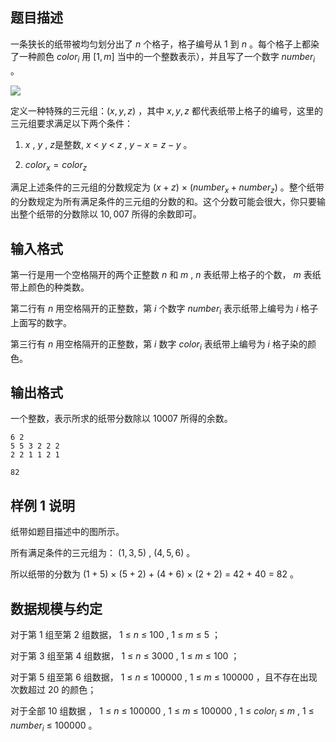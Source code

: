 ## 题目描述
一条狭长的纸带被均匀划分出了 $n$ 个格子，格子编号从 $1$ 到 $n$ 。每个格子上都染了一种颜色 $color_i$ 用 $[1,m]$ 当中的一个整数表示），并且写了一个数字 $number_i$ 。

![](https://cdn.luogu.com.cn/upload/image_hosting/ned1n7es.png)

定义一种特殊的三元组：$(x,y,z)$ ，其中 $x,y,z$ 都代表纸带上格子的编号，这里的三元组要求满足以下两个条件：

1. $x$ , $y$ , $z$是整数, $x$ $<$ $y$ $<$ $z$ , $y-x=z-y$ 。

2. $color_x=color_z$

满足上述条件的三元组的分数规定为 $(x+z)$ $×$ $(number_x+number_z)$ 。整个纸带的分数规定为所有满足条件的三元组的分数的和。这个分数可能会很大，你只要输出整个纸带的分数除以 $10,007$ 所得的余数即可。

## 输入格式
第一行是用一个空格隔开的两个正整数 $n$ 和 $m$ , $n$ 表纸带上格子的个数， $m$ 表纸带上颜色的种类数。

第二行有 $n$ 用空格隔开的正整数，第 $i$ 个数字 $number_i$ 表示纸带上编号为 $i$ 格子上面写的数字。

第三行有 $n$ 用空格隔开的正整数，第 $i$ 数字 $color_i$ 表纸带上编号为 $i$ 格子染的颜色。

## 输出格式
一个整数，表示所求的纸带分数除以 $10007$ 所得的余数。

```input1
6 2
5 5 3 2 2 2
2 2 1 1 2 1
```

```output1
82
```

## 样例 1 说明
纸带如题目描述中的图所示。

所有满足条件的三元组为： $(1, 3, 5)$ , $(4, 5, 6)$ 。

所以纸带的分数为 $(1+5)$ $×$ $(5+2)$ $+$ $(4+6)$ $×$ $(2+2)$ $=$ $42$ $+$ $40$ $=$ $82$ 。
## 数据规模与约定
对于第 $1$ 组至第 $2$ 组数据， $1$ $≤$ $n$ $≤$ $100$ , $1$ $≤$ $m$ $≤$ $5$ ；

对于第 $3$ 组至第 $4$ 组数据， $1$ $≤$ $n$ $≤$ $3000$ , $1$ $≤$ $m$ $≤$ $100$ ；

对于第 $5$ 组至第 $6$ 组数据， $1$ $≤$ $n$ $≤$ $100000$ , $1$ $≤$ $m$ $≤$ $100000$ ，且不存在出现次数超过 $20$ 的颜色；

对于全部 $10$ 组数据 ， $1$ $≤$ $n$ $≤$ $100000$ , $1$ $≤$ $m$ $≤$ $100000$ , $1$ $≤$ $color_i$ $≤$ $m$ , $1$ $≤$ $number_i$ $≤$ $100000$ 。
